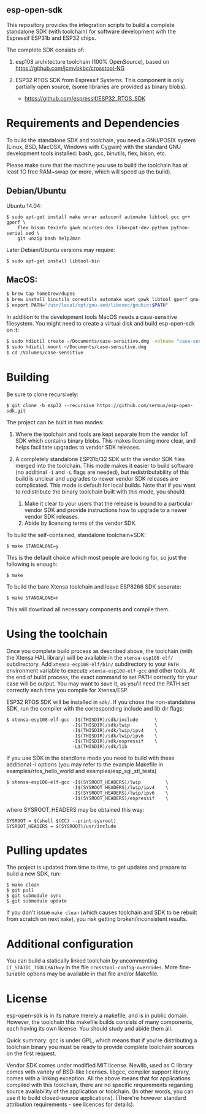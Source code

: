 esp-open-sdk
------------

This repository provides the integration scripts to build a complete
standalone SDK (with toolchain) for software development with the
Espressif ESP31b and ESP32 chips.

The complete SDK consists of:

1. esp108 architecture toolchain (100% OpenSource), based on https://github.com/jcmvbkbc/crosstool-NG

2. ESP32 RTOS  SDK from Espressif Systems. This component is only
   partially open source, (some libraries are provided as binary blobs).
    * https://github.com/espressif/ESP32_RTOS_SDK

Requirements and Dependencies
=============================

To build the standalone SDK and toolchain, you need a GNU/POSIX system
(Linux, BSD, MacOSX, Windows with Cygwin) with the standard GNU development
tools installed: bash, gcc, binutils, flex, bison, etc.

Please make sure that the machine you use to build the toolchain has at least
1G free RAM+swap (or more, which will speed up the build).

## Debian/Ubuntu

Ubuntu 14.04:
```
$ sudo apt-get install make unrar autoconf automake libtool gcc g++ gperf \
    flex bison texinfo gawk ncurses-dev libexpat-dev python python-serial sed \
    git unzip bash help2man
```

Later Debian/Ubuntu versions may require:
```
$ sudo apt-get install libtool-bin
```

## MacOS:
```bash
$ brew tap homebrew/dupes
$ brew install binutils coreutils automake wget gawk libtool gperf gnu-sed --with-default-names grep
$ export PATH="/usr/local/opt/gnu-sed/libexec/gnubin:$PATH"
```

In addition to the development tools MacOS needs a case-sensitive filesystem.
You might need to create a virtual disk and build esp-open-sdk on it:
```bash
$ sudo hdiutil create ~/Documents/case-sensitive.dmg -volname "case-sensitive" -size 10g -fs "Case-sensitive HFS+"
$ sudo hdiutil mount ~/Documents/case-sensitive.dmg
$ cd /Volumes/case-sensitive
```

Building
========

Be sure to clone recursively:

```
$ git clone -b esp32 --recursive https://github.com/sermus/esp-open-sdk.git
```

The project can be built in two modes:

1. Where the toolchain and tools are kept separate from the vendor IoT SDK
   which contains binary blobs. This makes licensing more clear, and helps
   facilitate upgrades to vendor SDK releases.

2. A completely standalone ESP31b/32 SDK with the vendor SDK files merged
   into the toolchain. This mode makes it easier to build software (no
   additinal `-I` and `-L` flags are needed), but redistributability of
   this build is unclear and upgrades to newer vendor SDK releases are
   complicated. This mode is default for local builds. Note that if you
   want to redistribute the binary toolchain built with this mode, you
   should:

    1. Make it clear to your users that the release is bound to a
       particular vendor SDK and provide instructions how to upgrade
       to a newer vendor SDK releases.
    2. Abide by licensing terms of the vendor SDK.

To build the self-contained, standalone toolchain+SDK:

```
$ make STANDALONE=y
```

This is the default choice which most people are looking for, so just the
following is enough:

```
$ make
```

To build the bare Xtensa toolchain and leave ESP8266 SDK separate:

```
$ make STANDALONE=n
```

This will download all necessary components and compile them.

Using the toolchain
===================

Once you complete build process as described above, the toolchain (with
the Xtensa HAL library) will be available in the `xtensa-esp108-elf/`
subdirectory. Add `xtensa-esp108-elf/bin/` subdirectory to your `PATH`
environment variable to execute `xtensa-esp108-elf-gcc` and other tools.
At the end of build process, the exact command to set PATH correctly
for your case will be output. You may want to save it, as you'll need
the PATH set correctly each time you compile for Xtensa/ESP.

ESP32 RTOS SDK will be installed in `sdk/`. If you chose the non-standalone
SDK, run the compiler with the corresponding include and lib dir flags:

```
$ xtensa-esp108-elf-gcc -I$(THISDIR)/sdk/include      \
                        -I$(THISDIR)/sdk/lwip         \
                        -I$(THISDIR)/sdk/lwip/ipv4    \
                        -I$(THISDIR)/sdk/lwip/ipv6    \
                        -I$(THISDIR)/sdk/espressif    \
                        -L$(THISDIR)/sdk/lib 
```

If you use SDK in the standlone mode you need to build with these additional -I options (you may refer to the example Makefile in examples/rtos_hello_world and examples/esp_sgi_stl_tests)

```
$ xtensa-esp108-elf-gcc -I$(SYSROOT_HEADERS)/lwip         \
                        -I$(SYSROOT_HEADERS)/lwip/ipv4    \
                        -I$(SYSROOT_HEADERS)/lwip/ipv6    \
                        -I$(SYSROOT_HEADERS)/espressif    \
```
where SYSROOT_HEADERS may be obtained this way:
```
SYSROOT = $(shell $(CC) --print-sysroot)
SYSROOT_HEADERS = $(SYSROOT)/usr/include
```

Pulling updates
===============
The project is updated from time to time, to get updates and prepare to
build a new SDK, run:

```
$ make clean
$ git pull
$ git submodule sync
$ git submodule update
```

If you don't issue `make clean` (which causes toolchain and SDK to be
rebuilt from scratch on next `make`), you risk getting broken/inconsistent
results.

Additional configuration
========================

You can build a statically linked toolchain by uncommenting
`CT_STATIC_TOOLCHAIN=y` in the file `crosstool-config-overrides`. More
fine-tunable options may be available in that file and/or Makefile.

License
=======

esp-open-sdk is in its nature merely a makefile, and is in public domain.
However, the toolchain this makefile builds consists of many components,
each having its own license. You should study and abide them all.

Quick summary: gcc is under GPL, which means that if you're distributing
a toolchain binary you must be ready to provide complete toolchain sources
on the first request.

Vendor SDK comes under modified MIT license. Newlib,
used as C library comes with variety of BSD-like licenses. libgcc, compiler
support library, comes with a linking exception. All the above means that
for applications compiled with this toolchain, there are no specific
requirements regarding source availability of the application or toolchain.
(In other words, you can use it to build closed-source applications).
(There're however standard attribution requirements - see licences for
details).
